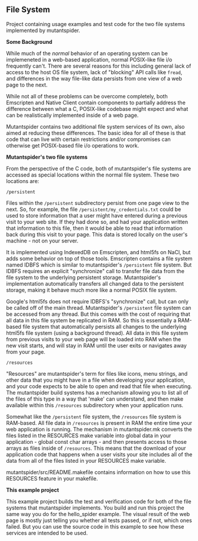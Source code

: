 <h2>File System</h2>

Project containing usage examples and test code for the two file systems implemented
by mutantspider.

<b>Some Background</b>

While much of the <i>normal</i> behavior of an operating system can be implemeneted in
a web-based application, normal POSIX-like file i/o frequently can't.  There are
several reasons for this including general lack of access to the host OS file system,
lack of "blocking" API calls like <code>fread</code>, and differences in the way
file-like data persists from one view of a web page to the next.

While not all of these problems can be overcome completely, both Emscripten and
Native Client contain components to partially address the difference between what
a C, POSIX-like codebase might expect and what can be realistically implemented inside
of a web page.

Mutantspider contains two additional file system services of its own, also aimed at
reducing these differences.  The basic idea for all of these is that code that can live
with certain restrictions and/or compromises can otherwise get POSIX-based file i/o
operations to work.

<b>Mutantspider's two file systems</b>

From the perspective of the C code, both of mutantspider's file systems are accessed
as special locations within the normal file system.  These two locations are:

    /persistent

Files within the <code>/persistent</code> subdirectory persist from one page view to
the next. So, for example, the file <code>/persistent/my_credentials.txt</code> could
be used to store information that a user might have entered during a previous visit to
your web site.  If they had done so, and had your application written that information
to this file, then it would be able to read that information back during this visit to
your page.  This data is stored locally on the user's machine - not on your server.

It is implemented using IndexedDB on Emscripten, and html5fs on NaCl, but adds some
behavior on top of those tools.  Emscripten contains a file system named IDBFS which
is similar to mutantspider's <code>/persistent</code> file system.  But IDBFS requires
an explicit "synchronize" call to transfer file data from the file system to the
underlying persistent storage.  Mutantspider's implementation automatically transfers
all changed data to the persistent storage, making it behave much more like a normal
POSIX file system.

Google's html5fs does not require IDBFS's "synchronize" call, but can only be called
off of the main thread.  Mutantspider's <code>/persistent</code> file system can be
accessed from any thread.  But this comes with the cost of requiring that all data in
this file system be replicated in RAM.  So this is essentially a RAM-based file system
that automatically persists all changes to the underlying html5fs file system (using a
background thread).  All data in this file system from previous visits to your web page
will be loaded into RAM when the new visit starts, and will stay in RAM until the user
exits or navigates away from your page.

    /resources
    
"Resources" are mutantspider's term for files like icons, menu strings, and other
data that you might have in a file when developing your application, and your code
expects to be able to open and read that file when executing.  The mutantspider
build systems has a mechanism allowing you to list all of the files of this type
in a way that 'make' can understand, and then make available within this
<code>/resources</code> subdirectory when your application runs.

Somewhat like the <code>/persistent</code> file system, the <code>/resources</code>
file system is RAM-based.  All file data in <code>/resources</code> is present in RAM
the entire time your web application is running.  The mechanism in mutantspider.mk
converts the files listed in the RESOURCES make variable into global data in your
application - global const char arrays - and then presents access to those arrays as
files inside of <code>/resources</code>.  This means that the download of your
application code that happens when a user visits your site includes all of the data
from all of the files listed in your RESOURCES make variable.

mutantspider/src/README.makefile contains information on how to use this RESOURCES
feature in your makefile.

<b>This example project</b>

This example project builds the test and verification code for both of the file systems
that mutantspider implements.  You build and run this project the same way you do
for the hello_spider example.  The visual result of the web page is mostly just telling
you whether all tests passed, or if not, which ones failed.  But you can use the
source code in this example to see how these services are intended to be used.
